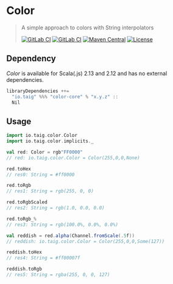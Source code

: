 # Color

> A simple approach to colors with String interpolators
>
>[![GitLab CI](https://gitlab.com/taig-github/color/badges/master/build.svg?style=flat-square)](https://gitlab.com/taig-github/color/pipelines)
 [![GitLab CI](https://gitlab.com/taig-github/color/badges/master/coverage.svg?style=flat-square)](https://gitlab.com/taig-github/color/pipelines)
 [![Maven Central](https://img.shields.io/maven-central/v/io.taig/color-core_2.13.svg?style=flat-square)](https://search.maven.org/search?q=g:io.taig%20AND%20a:color-*)
 [![License](https://img.shields.io/github/license/taig/color?style=flat-square)](LICENSE)

## Dependency

_Color_ is available for Scala(.js) 2.13 and 2.12 and has no external dependencies.

```scala
libraryDependencies ++=
  "io.taig" %%% "color-core" % "x.y.z" ::
  Nil
```

## Usage

```scala
import io.taig.color.Color
import io.taig.color.implicits._

val red: Color = rgb"FF0000"
// red: io.taig.color.Color = Color(255,0,0,None)

red.toHex
// res0: String = #ff0000

red.toRgb
// res1: String = rgb(255, 0, 0)

red.toRgbScaled
// res2: String = rgb(1.0, 0.0, 0.0)

red.toRgb_%
// res3: String = rgb(100.0%, 0.0%, 0.0%)

val reddish = red.alpha(Channel.fromScale(.5f))
// reddish: io.taig.color.Color = Color(255,0,0,Some(127))

reddish.toHex
// res4: String = #ff00007f

reddish.toRgb
// res5: String = rgba(255, 0, 0, 127)
```